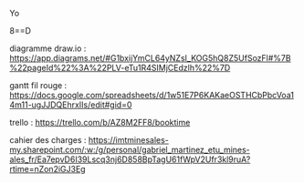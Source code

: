 Yo

8==D

diagramme draw.io : https://app.diagrams.net/#G1bxijYmCL64yNZsI_KOG5hQ8Z5UfSozFl#%7B%22pageId%22%3A%22PLV-eTu1R4SIMjCEdzlh%22%7D

gantt fil rouge : https://docs.google.com/spreadsheets/d/1w51E7P6KAKaeOSTHCbPbcVoa14m11-ugJJDQEhrxIIs/edit#gid=0

trello : https://trello.com/b/AZ8M2FF8/booktime

cahier des charges : https://imtminesales-my.sharepoint.com/:w:/g/personal/gabriel_martinez_etu_mines-ales_fr/Ea7epvD6I39Lscq3nj6D858BpTagU61fWpV2Ufr3kl9ruA?rtime=nZon2iGJ3Eg




